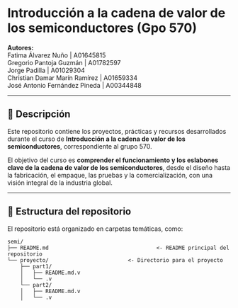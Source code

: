 # Introducción a la cadena de valor de los semiconductores (Gpo 570)

**Autores:** </br>
Fatima Álvarez Nuño | A01645815 </br>
Gregorio Pantoja Guzmán | A01782597 </br>
Jorge Padilla | A01029304 </br>
Christian Damar Marín Ramírez | A01659334 </br>
José Antonio Fernández Pineda | A00344848 </br>

---

## 📘 Descripción

Este repositorio contiene los proyectos, prácticas y recursos desarrollados durante el curso de **Introducción a la cadena de valor de los semiconductores**, correspondiente al grupo 570.

El objetivo del curso es **comprender el funcionamiento y los eslabones clave de la cadena de valor de los semiconductores**, desde el diseño hasta la fabricación, el empaque, las pruebas y la comercialización, con una visión integral de la industria global.

---

## 📁 Estructura del repositorio

El repositorio está organizado en carpetas temáticas, como:

```
semi/
├── README.md                                  <- README principal del repositorio
└── proyecto/                         <- Directorio para el proyecto
    ├── part1/                    
    │   ├── README.md.v              
    │   └── .v                    
    └── part2/
    │   ├── README.md.v              
    │   └── .v                    
